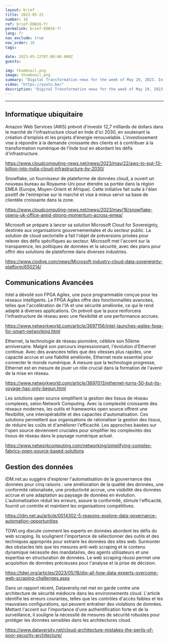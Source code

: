 ```yaml
---
layout: brief
title: 2023-05-22
number: 16
ref: brief-EDW16-fr
permalink: brief-EDW16-fr
lang: fr
nav_exclude: true
nav_order: 16
tags:

date: 2023-05-22T07:00:00.000Z
guests:

img: thumbnail.png
image: thumbnail.png
summary: "Digital Transformation news for the week of May 29, 2023. In this episode."
video: "https://youtu.be/"
description: "Digital Transformation news for the week of May 29, 2023. In this episode."
---
```






---

## Informatique ubiquitaire

Amazon Web Services (AWS) prévoit d'investir 12,7 milliards de dollars dans le marché de l'infrastructure cloud en Inde d'ici 2030, en soutenant la création d'emplois et les projets d'énergie renouvelable. L'investissement vise à répondre à la demande croissante des clients et à contribuer à la transformation numérique de l'Inde tout en abordant les défis d'infrastructure.

[https://www.cloudcomputing-news.net/news/2023/may/22/aws-to-put-13-billion-into-india-cloud-infrastructure-by-2030/](https://www.cloudcomputing-news.net/news/2023/may/22/aws-to-put-13-billion-into-india-cloud-infrastructure-by-2030/)

Snowflake, un fournisseur de plateforme de données cloud, a ouvert un nouveau bureau au Royaume-Uni pour étendre sa portée dans la région EMEA (Europe, Moyen-Orient et Afrique). Cette initiative fait suite à l'élan positif de l'entreprise sur le marché et vise à mieux servir sa base de clientèle croissante dans la zone.

[https://www.cloudcomputing-news.net/news/2023/may/16/snowflake-opens-uk-office-amid-strong-momentum-across-emea/](https://www.cloudcomputing-news.net/news/2023/may/16/snowflake-opens-uk-office-amid-strong-momentum-across-emea/)

Microsoft se prépare à lancer sa solution Microsoft Cloud for Sovereignty, destinée aux organisations gouvernementales et du secteur public. La solution de cloud sectorielle a fait l'objet de préversions privées pour relever des défis spécifiques au secteur. Microsoft met l'accent sur la transparence, les politiques de données et la sécurité, avec des plans pour offrir des solutions de plateforme dans diverses industries.

[https://www.ciodive.com/news/Microsoft-industry-cloud-data-sovereignty-platform/650214/](https://www.ciodive.com/news/Microsoft-industry-cloud-data-sovereignty-platform/650214/)

## Communications Avancées

Intel a dévoilé son FPGA Agilex, une puce programmable conçue pour les réseaux intelligents. Le FPGA Agilex offre des fonctionnalités avancées, telles que l'accélération de l'IA et une sécurité améliorée, ce qui le rend adapté à diverses applications. On prévoit que la puce renforcera l'infrastructure de réseau avec une flexibilité et une performance accrues.

[https://www.networkworld.com/article/3697156/intel-launches-agilex-fpga-for-smart-networking.html](https://www.networkworld.com/article/3697156/intel-launches-agilex-fpga-for-smart-networking.html)

Ethernet, la technologie de réseau pionnière, célèbre son 50ème anniversaire. Malgré son parcours impressionnant, l'évolution d'Ethernet continue. Avec des avancées telles que des vitesses plus rapides, une capacité accrue et une fiabilité améliorée, Ethernet reste essentiel pour connecter le monde numérique. À mesure que la technologie progresse, Ethernet est en mesure de jouer un rôle crucial dans la formation de l'avenir de la mise en réseau.

[https://www.networkworld.com/article/3697013/ethernet-turns-50-but-its-voyage-has-only-begun.html](https://www.networkworld.com/article/3697013/ethernet-turns-50-but-its-voyage-has-only-begun.html)

Les solutions open source simplifient la gestion des tissus de réseau complexes, selon Network Computing. Avec la complexité croissante des réseaux modernes, les outils et frameworks open source offrent une flexibilité, une interopérabilité et des capacités d'automatisation. Ces solutions permettent aux organisations de rationaliser la gestion des tissus, de réduire les coûts et d'améliorer l'efficacité. Les approches basées sur l'open source deviennent cruciales pour simplifier les complexités des tissus de réseau dans le paysage numérique actuel.

[https://www.networkcomputing.com/networking/simplifying-complex-fabrics-open-source-based-solutions](https://www.networkcomputing.com/networking/simplifying-complex-fabrics-open-source-based-solutions)

## Gestion des données

IDM.net.au suggère d'explorer l'automatisation de la gouvernance des données pour cinq raisons : une amélioration de la qualité des données, une conformité rationalisée, une productivité accrue, une visibilité des données accrue et une adaptation au paysage de données en évolution. L'automatisation réduit les erreurs, assure la conformité, stimule l'efficacité, fournit un contrôle et maintient les organisations compétitives.

[https://idm.net.au/article/0014302-5-reasons-explore-data-governance-automation-opportunities](https://idm.net.au/article/0014302-5-reasons-explore-data-governance-automation-opportunities)

TDWI.org discute comment les experts en données abordent les défis du web scraping. Ils soulignent l'importance de sélectionner des outils et des techniques appropriés pour extraire les données des sites web. Surmonter des obstacles tels que les mesures anti-web scraping et le contenu dynamique nécessite des mandataires, des agents utilisateurs et une expertise en structuration de données. Le web scraping réussi permet une acquisition de données précieuses pour l'analyse et la prise de décision.

[https://tdwi.org/articles/2023/05/18/diq-all-how-data-experts-overcome-web-scraping-challenges.aspx](https://tdwi.org/articles/2023/05/18/diq-all-how-data-experts-overcome-web-scraping-challenges.aspx)

Dans un rapport récent, Dataversity.net met en garde contre une architecture de sécurité médiocre dans les environnements cloud. L'article identifie les erreurs courantes, telles que les contrôles d'accès faibles et les mauvaises configurations, qui peuvent entraîner des violations de données. Mettant l'accent sur l'importance d'une authentification forte et de la surveillance, il souligne la nécessité de mesures de sécurité robustes pour protéger les données sensibles dans les architectures cloud.

[https://www.dataversity.net/cloud-architecture-mistakes-the-perils-of-poor-security-architecture/](https://www.dataversity.net/cloud-architecture-mistakes-the-perils-of-poor-security-architecture/)


